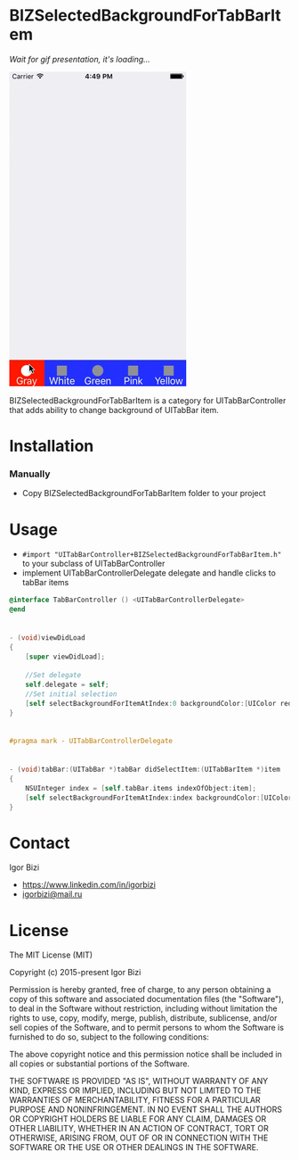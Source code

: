 # BIZSelectedBackgroundForTabBarItem

*Wait for gif presentation, it's loading...*

![alt tag](https://github.com/bizibizi/BIZSelectedBackgroundForTabBarItem/blob/master/presentation2.gif)


BIZSelectedBackgroundForTabBarItem is a category for UITabBarController that adds ability to change background of UITabBar item.


# Installation

### Manually
- Copy BIZSelectedBackgroundForTabBarItem folder to your project 


# Usage

- ```#import "UITabBarController+BIZSelectedBackgroundForTabBarItem.h"``` to your subclass of UITabBarController
- implement UITabBarControllerDelegate delegate and handle clicks to tabBar items
```objective-c
@interface TabBarController () <UITabBarControllerDelegate>
@end


- (void)viewDidLoad
{
    [super viewDidLoad];
    
    //Set delegate
    self.delegate = self;
    //Set initial selection
    [self selectBackgroundForItemAtIndex:0 backgroundColor:[UIColor redColor] withEarlySelect:YES animated:NO];
}


#pragma mark - UITabBarControllerDelegate


- (void)tabBar:(UITabBar *)tabBar didSelectItem:(UITabBarItem *)item
{
    NSUInteger index = [self.tabBar.items indexOfObject:item];
    [self selectBackgroundForItemAtIndex:index backgroundColor:[UIColor redColor] withEarlySelect:NO animated:YES];
}
```


# Contact

Igor Bizi
- https://www.linkedin.com/in/igorbizi
- igorbizi@mail.ru


# License
 
The MIT License (MIT)

Copyright (c) 2015-present Igor Bizi

Permission is hereby granted, free of charge, to any person obtaining a copy of this software and associated documentation files (the "Software"), to deal in the Software without restriction, including without limitation the rights to use, copy, modify, merge, publish, distribute, sublicense, and/or sell copies of the Software, and to permit persons to whom the Software is furnished to do so, subject to the following conditions:

The above copyright notice and this permission notice shall be included in all copies or substantial portions of the Software.

THE SOFTWARE IS PROVIDED "AS IS", WITHOUT WARRANTY OF ANY KIND, EXPRESS OR IMPLIED, INCLUDING BUT NOT LIMITED TO THE WARRANTIES OF MERCHANTABILITY, FITNESS FOR A PARTICULAR PURPOSE AND NONINFRINGEMENT. IN NO EVENT SHALL THE AUTHORS OR COPYRIGHT HOLDERS BE LIABLE FOR ANY CLAIM, DAMAGES OR OTHER LIABILITY, WHETHER IN AN ACTION OF CONTRACT, TORT OR OTHERWISE, ARISING FROM, OUT OF OR IN CONNECTION WITH THE SOFTWARE OR THE USE OR OTHER DEALINGS IN THE SOFTWARE.
 
